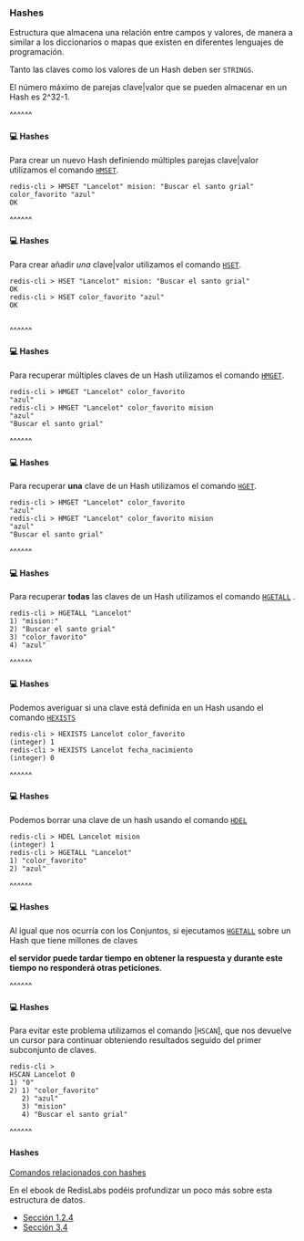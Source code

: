 ### Hashes

Estructura que almacena una relación entre campos y valores, de manera a similar a los diccionarios o mapas que existen
en diferentes lenguajes de programación.

Tanto las claves como los valores de un Hash deben ser `STRINGS`.

El número máximo de parejas clave|valor que se pueden almacenar en un Hash es 2^32-1.

^^^^^^
#### 💻️ Hashes

Para crear un nuevo Hash definiendo múltiples parejas clave|valor utilizamos el comando [`HMSET`](https://redis.io/commands/hmset).

```redis-cli
redis-cli > HMSET "Lancelot" mision: "Buscar el santo grial" color_favorito "azul"
OK  
```

^^^^^^
#### 💻️ Hashes

Para crear añadir *una* clave|valor utilizamos el comando [`HSET`](https://redis.io/commands/hset).

```redis-cli
redis-cli > HSET "Lancelot" mision: "Buscar el santo grial"
OK 
redis-cli > HSET color_favorito "azul"
OK
  
```

^^^^^^
#### 💻️ Hashes

Para recuperar múltiples claves de un Hash utilizamos el comando [`HMGET`](https://redis.io/commands/hmget).

```redis-cli
redis-cli > HMGET "Lancelot" color_favorito
"azul"
redis-cli > HMGET "Lancelot" color_favorito mision
"azul"
"Buscar el santo grial"
```

^^^^^^
#### 💻️ Hashes

Para recuperar **una** clave de un Hash utilizamos el comando [`HGET`](https://redis.io/commands/hget).

```redis-cli
redis-cli > HMGET "Lancelot" color_favorito
"azul"
redis-cli > HMGET "Lancelot" color_favorito mision
"azul"
"Buscar el santo grial"
```

^^^^^^
#### 💻️ Hashes

Para recuperar **todas** las claves de un Hash utilizamos el comando [`HGETALL`](https://redis.io/commands/hgetall) .

```redis-cli
redis-cli > HGETALL "Lancelot"
1) "mision:"
2) "Buscar el santo grial"
3) "color_favorito"
4) "azul"
```

^^^^^^
#### 💻️ Hashes

Podemos averiguar si una clave está definida en un Hash usando el comando [`HEXISTS`](https://redis.io/commands/hexists)

```redis-cli
redis-cli > HEXISTS Lancelot color_favorito
(integer) 1
redis-cli > HEXISTS Lancelot fecha_nacimiento
(integer) 0 
```

^^^^^^
#### 💻️ Hashes

Podemos borrar una clave de un hash usando el comando [`HDEL`](https://redis.io/commands/hdel)

```redis-cli
redis-cli > HDEL Lancelot mision
(integer) 1
redis-cli > HGETALL "Lancelot"
1) "color_favorito"
2) "azul"
```

^^^^^^

#### 💻️ Hashes

Al igual que nos ocurría con los Conjuntos, si ejecutamos [`HGETALL`](https://redis.io/commands/hgetall) sobre un Hash
que tiene millones de claves

**el servidor puede tardar tiempo en obtener la respuesta 
y durante este tiempo no responderá otras peticiones**.

^^^^^^

#### 💻️ Hashes

Para evitar este problema utilizamos el comando [`HSCAN`], que nos devuelve un cursor para continuar obteniendo resultados
seguido del primer subconjunto de claves.

```redis-cli
redis-cli >
HSCAN Lancelot 0
1) "0"
2) 1) "color_favorito"
   2) "azul"
   3) "mision"
   4) "Buscar el santo grial" 
```

^^^^^^
#### Hashes

[Comandos relacionados con hashes](https://redis.io/commands#hash)

En el ebook de RedisLabs
podéis profundizar un poco más sobre esta estructura de datos.

* [Sección 1.2.4](https://redislabs.com/ebook/part-1-getting-started/chapter-1-getting-to-know-redis/1-2-what-redis-data-structures-look-like/1-2-4-hashes-in-redis/)
* [Sección 3.4](https://redislabs.com/ebook/part-2-core-concepts/chapter-3-commands-in-redis/3-4-hashes/)
